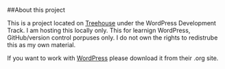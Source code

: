 ##About this project

This is a project located on [Treehouse](http://teamtreehouse.com) under the WordPress Development Track. I am hosting this locally only. This for learnign WordPress, GitHub/version control porpuses only. I do not own the rights to redistrube this as my own material.

If you want to work with [WordPress](http://wordpress.org) please download it from their .org site.